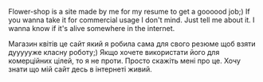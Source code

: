Flower-shop is a site made by me for my resume to get a goooood job;)
If you wanna take it for commercial usage I don't mind.
Just tell me about it. I wanna know if it's alive somewhere in the internet.

Магазин квітів це сайт який я робила сама для свого резюме щоб взяти дуууууже класну роботу;)
Якщо хочете використати його для комерційних цілей, то я не проти.
Просто скажіть мені про це. Хочу знати що мій сайт десь в інтернеті живий.